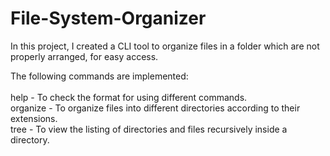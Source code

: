 # File-System-Organizer

In this project, I created a CLI tool to organize files in a folder which are not properly arranged, for easy access.

The following commands are implemented: <br/><br/>
help - To check the format for using different commands. <br/>
organize - To organize files into different directories according to their extensions. <br/>
tree - To view the listing of directories and files recursively inside a directory.

